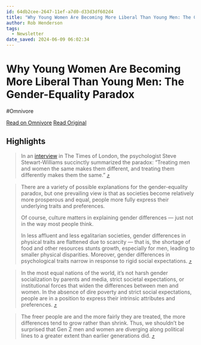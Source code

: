 ```yaml
---
id: 64db2cee-2647-11ef-a7d0-d33d3df602d4
title: "Why Young Women Are Becoming More Liberal Than Young Men: The Gender-Equality Paradox"
author: Rob Henderson
tags:
  - Newsletter
date_saved: 2024-06-09 06:02:34
---
```


# Why Young Women Are Becoming More Liberal Than Young Men: The Gender-Equality Paradox
#Omnivore

[Read on Omnivore](https://omnivore.app/me/why-young-women-are-becoming-more-liberal-than-young-men-the-gen-18ffc73204c)
[Read Original](https://www.robkhenderson.com/p/the-gender-equality-paradox-explains)

## Highlights

> In an [interview](https://substack.com/redirect/7f904a0d-c607-4001-a344-d15297228191?j=eyJ1IjoiMmRhb2g5In0.wNQVXQHZPXVUS1Y9mudnycQLeZdn6NlNz8QmOlkqvQQ) in The Times of London, the psychologist Steve Stewart-Williams succinctly summarized the paradox: “Treating men and women the same makes them different, and treating them differently makes them the same.” [⤴️](https://omnivore.app/me/why-young-women-are-becoming-more-liberal-than-young-men-the-gen-18ffc73204c#4a1acfb5-ad12-49d0-b74b-540e602d0e2a) 

> There are a variety of possible explanations for the gender-equality paradox, but one prevailing view is that as societies become relatively more prosperous and equal, people more fully express their underlying traits and preferences.
> 
> Of course, culture matters in explaining gender differences — just not in the way most people think.
> 
> In less affluent and less egalitarian societies, gender differences in physical traits are flattened due to scarcity — that is, the shortage of food and other resources stunts growth, especially for men, leading to smaller physical disparities. Moreover, gender differences in psychological traits narrow in response to rigid social expectations. [⤴️](https://omnivore.app/me/why-young-women-are-becoming-more-liberal-than-young-men-the-gen-18ffc73204c#8dd278f1-2e14-4e5b-93e2-df7ac79bbcd2) 

> In the most equal nations of the world, it’s not harsh gender socialization by parents and media, strict societal expectations, or institutional forces that widen the differences between men and women. In the absence of dire poverty and strict social expectations, people are in a position to express their intrinsic attributes and preferences. [⤴️](https://omnivore.app/me/why-young-women-are-becoming-more-liberal-than-young-men-the-gen-18ffc73204c#bf268e63-9dcb-4ad3-8bd4-6a4ede1490c0) 

> The freer people are and the more fairly they are treated, the more differences tend to grow rather than shrink. Thus, we shouldn’t be surprised that Gen Z men and women are diverging along political lines to a greater extent than earlier generations did. [⤴️](https://omnivore.app/me/why-young-women-are-becoming-more-liberal-than-young-men-the-gen-18ffc73204c#4d81dfd2-67a1-4602-ae58-83d46e7a8485) 


